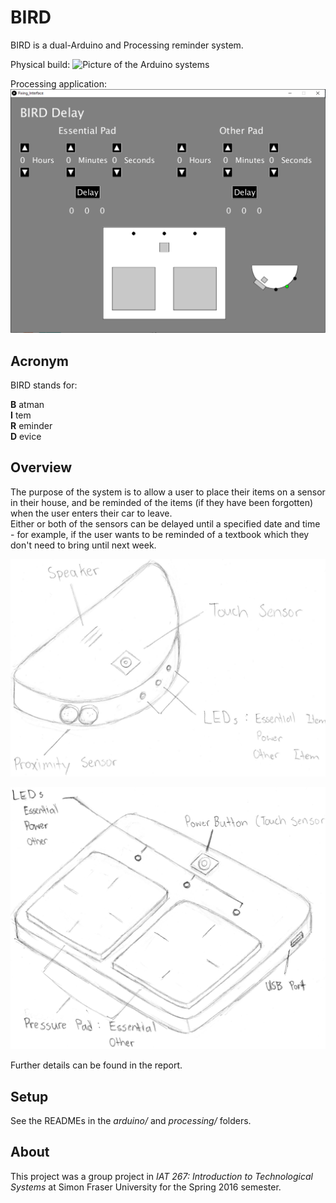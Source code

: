 # BIRD

BIRD is a dual-Arduino and Processing reminder system.

Physical build:
![Picture of the Arduino systems](img/picture-m3.png)

Processing application:
![Picture of the Processing application interface](img/processing-application.png)

## Acronym

BIRD stands for:

**B** atman  
**I** tem  
**R** eminder  
**D** evice

## Overview

The purpose of the system is to allow a user to place their items on a sensor in their house, and be reminded of the items (if they have been forgotten) when the user enters their car to leave.  
Either or both of the sensors can be delayed until a specified date and time - for example, if the user wants to be reminded of a textbook which they don't need to bring until next week.

![Diagram of car system](img/sketch-c-box.png)

![Diagram of sensor system](img/sketch-p-pad.png)

Further details can be found in the report.

## Setup

See the READMEs in the *arduino/* and *processing/* folders.

## About

This project was a group project in *IAT 267: Introduction to Technological Systems* at Simon Fraser University for the Spring 2016 semester.
